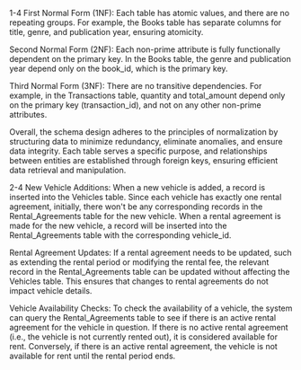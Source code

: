 1-4
First Normal Form (1NF): Each table has atomic values, and there are no repeating groups. For example, the Books table has separate columns for title, genre, and publication year, ensuring atomicity.

Second Normal Form (2NF): Each non-prime attribute is fully functionally dependent on the primary key. In the Books table, the genre and publication year depend only on the book_id, which is the primary key.

Third Normal Form (3NF): There are no transitive dependencies. For example, in the Transactions table, quantity and total_amount depend only on the primary key (transaction_id), and not on any other non-prime attributes.

Overall, the schema design adheres to the principles of normalization by structuring data to minimize redundancy, eliminate anomalies, and ensure data integrity. Each table serves a specific purpose, and relationships between entities are established through foreign keys, ensuring efficient data retrieval and manipulation.



2-4
New Vehicle Additions: When a new vehicle is added, a record is inserted into the Vehicles table. Since each vehicle has exactly one rental agreement, initially, there won't be any corresponding records in the Rental_Agreements table for the new vehicle. When a rental agreement is made for the new vehicle, a record will be inserted into the Rental_Agreements table with the corresponding vehicle_id.

Rental Agreement Updates: If a rental agreement needs to be updated, such as extending the rental period or modifying the rental fee, the relevant record in the Rental_Agreements table can be updated without affecting the Vehicles table. This ensures that changes to rental agreements do not impact vehicle details.

Vehicle Availability Checks: To check the availability of a vehicle, the system can query the Rental_Agreements table to see if there is an active rental agreement for the vehicle in question. If there is no active rental agreement (i.e., the vehicle is not currently rented out), it is considered available for rent. Conversely, if there is an active rental agreement, the vehicle is not available for rent until the rental period ends.
